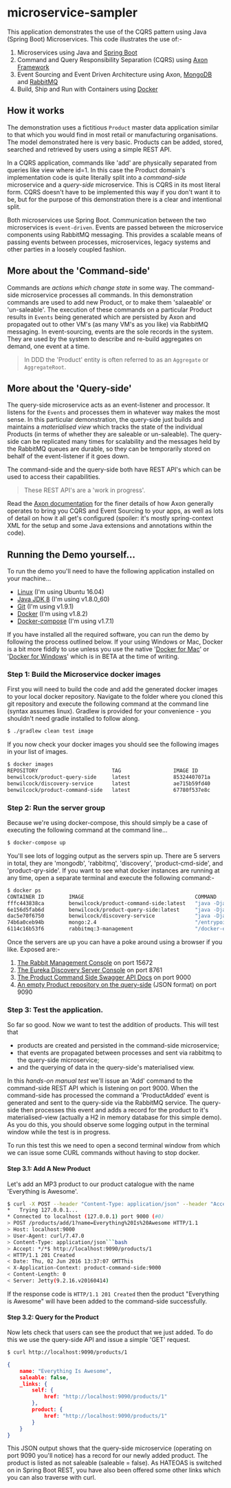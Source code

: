 # microservice-sampler

This application demonstrates the use of the CQRS pattern using Java (Spring Boot) Microservices. This code illustrates the use of:-

1. Microservices using Java and [Spring Boot](http://projects.spring.io/spring-boot/)
2. Command and Query Responsibility Separation (CQRS) using [Axon Framework](http://www.axonframework.org/)
3. Event Sourcing and Event Driven Architecture using Axon, [MongoDB](https://www.mongodb.com/) and [RabbitMQ](https://www.rabbitmq.com/)
4. Build, Ship and Run with Containers using [Docker](http://docker.com)

## How it works

The demonstration uses a fictitious `Product` master data application similar to that which you would find in most retail or manufacturing organisations. The model demonstrated here is very basic. Products can be added, stored, searched and retrieved by users using a simple REST API.

In a CQRS application, commands like 'add' are physically separated from queries like view where id=1. In this case the Product domain's implementation code is quite literally split into a *command-side* microservice and a *query-side* microservice.  This is CQRS in its most literal form. CQRS doesn't have to be implemented this way if you don't want it to be, but for the purpose of this demonstration there is a clear and intentional split.

Both microservices use Spring Boot. Communication between the two microservices is `event-driven`. Events are passed between the microservice components using RabbitMQ messaging. This provides a scalable means of passing events between processes, microservices, legacy systems and other parties in a loosely coupled fashion.

## More about the 'Command-side'

Commands are _actions which change state_ in some way. The command-side microservice processes all commands. In this demonstration commands are used to add new Product, or to make them 'salaeable' or 'un-saleable'. The execution of these commands on a particular Product results in `Events` being generated which are persisted by Axon and propagated out to other VM's (as many VM's as you like) via RabbitMQ messaging. In event-sourcing, events are the sole records in the system. They are used by the system to describe and re-build aggregates on demand, one event at a time. 

> In DDD the 'Product' entity is often referred to as an `Aggregate` or `AggregateRoot`.

## More about the 'Query-side'

The query-side microservice acts as an event-listener and processor. It listens for the `Events` and processes them in whatever way makes the most sense. In this particular demonstration, the query-side just builds and maintains a *materialised view* which tracks the state of the individual Products (in terms of whether they are saleable or un-saleable). The query-side can be replicated many times for scalability and the messages held by the RabbitMQ queues are durable, so they can be temporarily stored on behalf of the event-listener if it goes down.

The command-side and the query-side both have REST API's which can be used to access their capabilities.

> These REST API's are a 'work in progress'.

Read the [Axon documentation](http://www.axonframework.org/download/) for the finer details of how Axon generally operates to bring you CQRS and Event Sourcing to your apps, as well as lots of detail on how it all get's configured (spoiler: it's mostly spring-context XML for the setup and some Java extensions and annotations within the code).

## Running the Demo yourself...

To run the demo you'll need to have the following application installed on your machine...

- [Linux](http://ubuntu.com) (I'm using Ubuntu 16.04)
- [Java JDK 8](http://www.oracle.com/technetwork/java/javase/downloads/jdk8-downloads-2133151.html) (I'm using v1.8.0_60)
- [Git](https://git-scm.com/) (I'm using v1.9.1)
- [Docker](https://www.docker.com/) (I'm using v1.8.2)
- [Docker-compose](https://www.docker.com/) (I'm using v1.7.1)

If you have installed all the required software, you can run the demo by following the process outlined below. If your using Windows or Mac, Docker is a bit more fiddly to use unless you use the native '[Docker for Mac](https://blog.docker.com/2016/03/docker-for-mac-windows-beta/)' or '[Docker for Windows](https://blog.docker.com/2016/03/docker-for-mac-windows-beta/)' which is in BETA at the time of writing.

### Step 1: Build the Microservice docker images

First you will need to build the code and add the generated docker images to your local docker repository. Navigate to the folder where you cloned this git repository and execute the following command at the command line (syntax assumes linux). Gradlew is provided for your convenience - you shouldn't need gradle installed to follow along.

```bash
$ ./gradlew clean test image
```

If you now check your docker images you should see the following images in your list of images.

```bash
$ docker images
REPOSITORY                        TAG                 IMAGE ID            CREATED             SIZE
benwilcock/product-query-side     latest              85324407071a        0 minutes ago      270.3 MB
benwilcock/discovery-service      latest              ae715b59fd40        0 minutes ago      241.7 MB
benwilcock/product-command-side   latest              67780f537e8c        0 minutes ago      248.5 MB
```

### Step 2: Run the server group

Because we're using docker-compose, this should simply be a case of executing the following command at the command line... 

```bash
$ docker-compose up
```

You'll see lots of logging output as the servers spin up. There are 5 servers in total, they are 'mongodb', 'rabbitmq', 'discovery', 'product-cmd-side', and 'product-qry-side'. If you want to see what docker instances are running at any time, open a separate terminal and execute the following command:-
 
```bash
$ docker ps
CONTAINER ID        IMAGE                                    COMMAND                  CREATED             STATUS              PORTS                                                                                         NAMES
fffc443838ca        benwilcock/product-command-side:latest   "java -Djava.security"   38 minutes ago      Up 38 minutes       0.0.0.0:9000-9001->9000-9001/tcp                                                              product-cmd-side
6e156d5fab6d        benwilcock/product-query-side:latest     "java -Djava.security"   38 minutes ago      Up 38 minutes       0.0.0.0:9090-9091->9090-9091/tcp                                                              product-qry-side
dac5e70f6750        benwilcock/discovery-service             "java -Djava.security"   38 minutes ago      Up 38 minutes       0.0.0.0:8761->8761/tcp                                                                        discovery
74b6a0ceb94b        mongo:2.4                                "/entrypoint.sh mongo"   38 minutes ago      Up 38 minutes       0.0.0.0:32771->27017/tcp                                                                      mongodb
6114c16b53f6        rabbitmq:3-management                    "/docker-entrypoint.s"   38 minutes ago      Up 38 minutes       4369/tcp, 5671/tcp, 15671/tcp, 25672/tcp, 0.0.0.0:15672->15672/tcp, 0.0.0.0:32770->5672/tcp   rabbitmq
```

Once the servers are up you can have a poke around using a browser if you like. Exposed are:-
 
 1. [The Rabbit Management Console](http://localhost:15672) on port 15672
 2. [The Eureka Discovery Server Console](http://localhost:8761) on port 8761
 3. [The Product Command Side Swagger API Docs](http://localhost:9000/swagger-ui.html) on port 9000
 4. [An empty Product repository on the query-side](http://localhost:9090/products) (JSON format) on port 9090

### Step 3: Test the application.

So far so good. Now we want to test the addition of products. This will test that 

- products are created and persisted in the command-side microservice; 
- that events are propagated between processes and sent via rabbitmq to the query-side microservice; 
- and the querying of data in the query-side's materialised view. 

In this _hands-on manual test_ we'll issue an 'Add' command to the command-side REST API which is listening on port 9000. When the command-side has processed the command a 'ProductAdded' event is generated and sent to the query-side via the RabbitMQ service. The query-side then processes this event and adds a record for the product to it's materialised-view (actually a H2 in memory database for this simple demo). As you do this, you should observe some logging output in the terminal window while the test is in progress.

To run this test this we need to open a second terminal window from which we can issue some CURL commands without having to stop docker. 

#### Step 3.1: Add A New Product

Let's add an MP3 product to our product catalogue with the name 'Everything is Awesome'.

```bash
$ curl -X POST --header "Content-Type: application/json" --header "Accept: */*" "http://localhost:9000/products/add/1?name=Everything%20Is%20Awesome"
*   Trying 127.0.0.1...
* Connected to localhost (127.0.0.1) port 9000 (#0)
> POST /products/add/1?name=Everything%20Is%20Awesome HTTP/1.1
> Host: localhost:9000
> User-Agent: curl/7.47.0
> Content-Type: application/json```bash
> Accept: */*$ http://localhost:9090/products/1
< HTTP/1.1 201 Created
< Date: Thu, 02 Jun 2016 13:37:07 GMTThis 
< X-Application-Context: product-command-side:9000
< Content-Length: 0
< Server: Jetty(9.2.16.v20160414)
```

If the response code is `HTTP/1.1 201 Created` then the product "Everything is Awesome" will have been added to the command-side successfully.
 
#### Step 3.2: Query for the Product

Now lets check that users can see the product that we just added. To do this we use the query-side API and issue a simple 'GET' request.

```bash
$ curl http://localhost:9090/products/1
```

```json
{
    name: "Everything Is Awesome",
    saleable: false,
    _links: {
        self: {
            href: "http://localhost:9090/products/1"
        },
        product: {
            href: "http://localhost:9090/products/1"
        }
    }
}
```

This JSON output shows that the query-side microservice (operating on port 9090 you'll notice) has a record for our newly added product. The product is listed as not saleable (saleable = false). As HATEOAS is switched on in Spring Boot REST, you have also been offered some other links which you can also traverse with curl.

